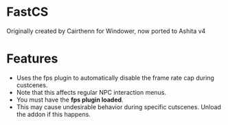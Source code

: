 # FastCS
Originally created by Cairthenn for Windower, now ported to Ashita v4

# Features
- Uses the fps plugin to automatically disable the frame rate cap during custcenes.
- Note that this affects regular NPC interaction menus.
- You must have the **fps plugin loaded**.
- This may cause undesirable behavior during specific cutscenes. Unload the addon if this happens.
